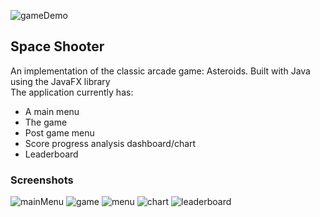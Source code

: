 ![gameDemo](https://github.com/alexlo97/Space-Shooter/blob/master/screenshots/gameDemo.gif)

## Space Shooter
An implementation of the classic arcade game: Asteroids. Built with Java using the JavaFX library <br />
The application currently has:
- A main menu
- The game
- Post game menu
- Score progress analysis dashboard/chart
- Leaderboard

### Screenshots
![mainMenu](https://github.com/alexlo97/Space-Shooter/blob/master/screenshots/mainMenu.png)
![game](https://github.com/alexlo97/Space-Shooter/blob/master/screenshots/game.png)
![menu](https://github.com/alexlo97/Space-Shooter/blob/master/screenshots/menu.png)
![chart](https://github.com/alexlo97/Space-Shooter/blob/master/screenshots/chart.png)
![leaderboard](https://github.com/alexlo97/Space-Shooter/blob/master/screenshots/leaderboard.png)